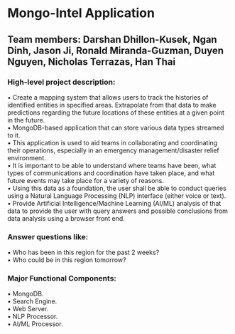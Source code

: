 # Mongo-Intel Application

## Team members: Darshan Dhillon-Kusek, Ngan Dinh, Jason Ji, Ronald Miranda-Guzman, Duyen Nguyen, Nicholas Terrazas, Han Thai

### High-level project description:

•	Create a mapping system that allows users to track the histories of identified entities in specified areas. Extrapolate from that data to make predictions regarding the future locations of these entities at a given point in the future. <br>
•	MongoDB-based application that can store various data types streamed to it. <br>
•	This application is used to aid teams in collaborating and coordinating their operations, especially in an emergency management/disaster relief environment. <br>
•	It is important to be able to understand where teams have been, what types of communications and coordination have taken place, and what future events may take place for a variety of reasons. <br>
•	Using this data as a foundation, the user shall be able to conduct queries using a Natural Language Processing (NLP) interface (either voice or text). <br>
•	Provide Artificial Intelligence/Machine Learning (AI/ML) analysis of that data to provide the user with query answers and possible conclusions from data analysis using a browser front end. <br>

### Answer questions like:
▪ Who has been in this region for the past 2 weeks? <br>
▪ Who could be in this region tomorrow? <br>

### Major Functional Components: 
•	MongoDB. <br>
•	Search Engine. <br>
•	Web Server. <br>
•	NLP Processor. <br>
•	AI/ML Processor. <br>


